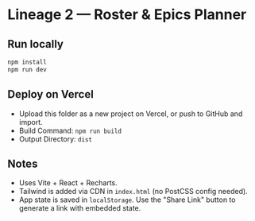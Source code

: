 # Lineage 2 — Roster & Epics Planner

## Run locally
```bash
npm install
npm run dev
```

## Deploy on Vercel
- Upload this folder as a new project on Vercel, or push to GitHub and import.
- Build Command: `npm run build`
- Output Directory: `dist`

## Notes
- Uses Vite + React + Recharts.
- Tailwind is added via CDN in `index.html` (no PostCSS config needed).
- App state is saved in `localStorage`. Use the "Share Link" button to generate a link with embedded state.
